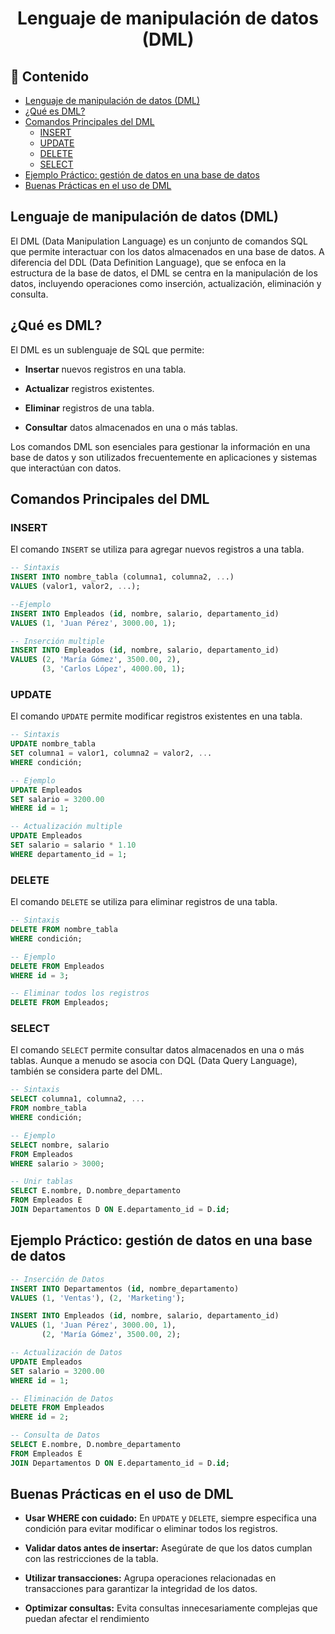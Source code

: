 <h1 align="center">Lenguaje de manipulación de datos (DML)</h1>

<h2>📑 Contenido</h2>

- [Lenguaje de manipulación de datos (DML)](#lenguaje-de-manipulación-de-datos-dml)
- [¿Qué es DML?](#qué-es-dml)
- [Comandos Principales del DML](#comandos-principales-del-dml)
  - [INSERT](#insert)
  - [UPDATE](#update)
  - [DELETE](#delete)
  - [SELECT](#select)
- [Ejemplo Práctico: gestión de datos en una base de datos](#ejemplo-práctico-gestión-de-datos-en-una-base-de-datos)
- [Buenas Prácticas en el uso de DML](#buenas-prácticas-en-el-uso-de-dml)

## Lenguaje de manipulación de datos (DML)

El DML (Data Manipulation Language) es un conjunto de comandos SQL que permite interactuar con los datos almacenados en una base de datos. A diferencia del DDL (Data Definition Language), que se enfoca en la estructura de la base de datos, el DML se centra en la manipulación de los datos, incluyendo operaciones como inserción, actualización, eliminación y consulta.

## ¿Qué es DML?

El DML es un sublenguaje de SQL que permite:

- **Insertar** nuevos registros en una tabla.

- **Actualizar** registros existentes.

- **Eliminar** registros de una tabla.

- **Consultar** datos almacenados en una o más tablas.

Los comandos DML son esenciales para gestionar la información en una base de datos y son utilizados frecuentemente en aplicaciones y sistemas que interactúan con datos.

## Comandos Principales del DML

### INSERT

El comando `INSERT` se utiliza para agregar nuevos registros a una tabla.

```sql
-- Sintaxis
INSERT INTO nombre_tabla (columna1, columna2, ...)
VALUES (valor1, valor2, ...);

--Ejemplo
INSERT INTO Empleados (id, nombre, salario, departamento_id)
VALUES (1, 'Juan Pérez', 3000.00, 1);

-- Inserción multiple
INSERT INTO Empleados (id, nombre, salario, departamento_id)
VALUES (2, 'María Gómez', 3500.00, 2),
       (3, 'Carlos López', 4000.00, 1);
```

### UPDATE

El comando `UPDATE` permite modificar registros existentes en una tabla.

```sql
-- Sintaxis
UPDATE nombre_tabla
SET columna1 = valor1, columna2 = valor2, ...
WHERE condición;

-- Ejemplo
UPDATE Empleados
SET salario = 3200.00
WHERE id = 1;

-- Actualización multiple
UPDATE Empleados
SET salario = salario * 1.10
WHERE departamento_id = 1;

```

### DELETE

El comando `DELETE` se utiliza para eliminar registros de una tabla.

```sql
-- Sintaxis
DELETE FROM nombre_tabla
WHERE condición;

-- Ejemplo
DELETE FROM Empleados
WHERE id = 3;

-- Eliminar todos los registros
DELETE FROM Empleados;
```

### SELECT

El comando `SELECT` permite consultar datos almacenados en una o más tablas. Aunque a menudo se asocia con DQL (Data Query Language), también se considera parte del DML.

```sql
-- Sintaxis
SELECT columna1, columna2, ...
FROM nombre_tabla
WHERE condición;

-- Ejemplo
SELECT nombre, salario
FROM Empleados
WHERE salario > 3000;

-- Unir tablas
SELECT E.nombre, D.nombre_departamento
FROM Empleados E
JOIN Departamentos D ON E.departamento_id = D.id;
```

## Ejemplo Práctico: gestión de datos en una base de datos

```sql
-- Inserción de Datos
INSERT INTO Departamentos (id, nombre_departamento)
VALUES (1, 'Ventas'), (2, 'Marketing');

INSERT INTO Empleados (id, nombre, salario, departamento_id)
VALUES (1, 'Juan Pérez', 3000.00, 1),
       (2, 'María Gómez', 3500.00, 2);

-- Actualización de Datos
UPDATE Empleados
SET salario = 3200.00
WHERE id = 1;

-- Eliminación de Datos
DELETE FROM Empleados
WHERE id = 2;

-- Consulta de Datos
SELECT E.nombre, D.nombre_departamento
FROM Empleados E
JOIN Departamentos D ON E.departamento_id = D.id;
```

## Buenas Prácticas en el uso de DML

- **Usar WHERE con cuidado:** En `UPDATE` y `DELETE`, siempre especifica una condición para evitar modificar o eliminar todos los registros.

- **Validar datos antes de insertar:** Asegúrate de que los datos cumplan con las restricciones de la tabla.

- **Utilizar transacciones:** Agrupa operaciones relacionadas en transacciones para garantizar la integridad de los datos.

- **Optimizar consultas:** Evita consultas innecesariamente complejas que puedan afectar el rendimiento
